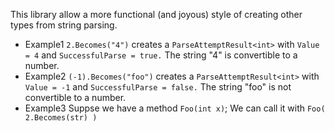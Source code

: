 This library allow a more functional (and joyous) style of creating other types from string parsing.

* Example1 `2.Becomes("4")` creates a `ParseAttemptResult<int>` with `Value = 4` and `SuccessfulParse = true.` The string "4" is  convertible to a number.
* Example2 `(-1).Becomes("foo")` creates a `ParseAttemptResult<int>` with `Value = -1` and `SuccessfulParse = false.` The string "foo" is not convertible to a number.
* Example3 Suppse we have a method `Foo(int x)`; We can call it with `Foo( 2.Becomes(str) )`